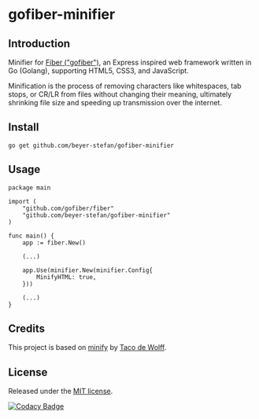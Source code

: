 # gofiber-minifier

## Introduction
Minifier for [Fiber ("gofiber")](https://github.com/gofiber), an Express inspired web framework written in Go (Golang), 
supporting HTML5, CSS3, and JavaScript.

Minification is the process of removing characters like whitespaces, tab stops, or CR/LR from files
without changing their meaning, ultimately shrinking file size and speeding up transmission over the internet.

## Install
```Shell
go get github.com/beyer-stefan/gofiber-minifier
```

## Usage
```Golang
package main

import (
	"github.com/gofiber/fiber"
	"github.com/beyer-stefan/gofiber-minifier"
)

func main() {
	app := fiber.New()

	(...)
	
	app.Use(minifier.New(minifier.Config{
		MinifyHTML: true,
	}))

	(...)
}
```

## Credits 
This project is based on [minify](https://github.com/tdewolff/minify) by [Taco de Wolff](https://github.com/tdewolff). 

## License
Released under the [MIT license](LICENSE.md).

[![Codacy Badge](https://app.codacy.com/project/badge/Grade/9810b5e4516d4df8b670da108cd01bf3)](https://app.codacy.com/gh/beyer-stefan/gofiber-minifier/dashboard?utm_source=gh&utm_medium=referral&utm_content=&utm_campaign=Badge_grade)
